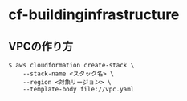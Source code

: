 # cf-buildinginfrastructure

## VPCの作り方
    $ aws cloudformation create-stack \
        --stack-name <スタック名> \
        --region <対象リージョン> \
        --template-body file://vpc.yaml

